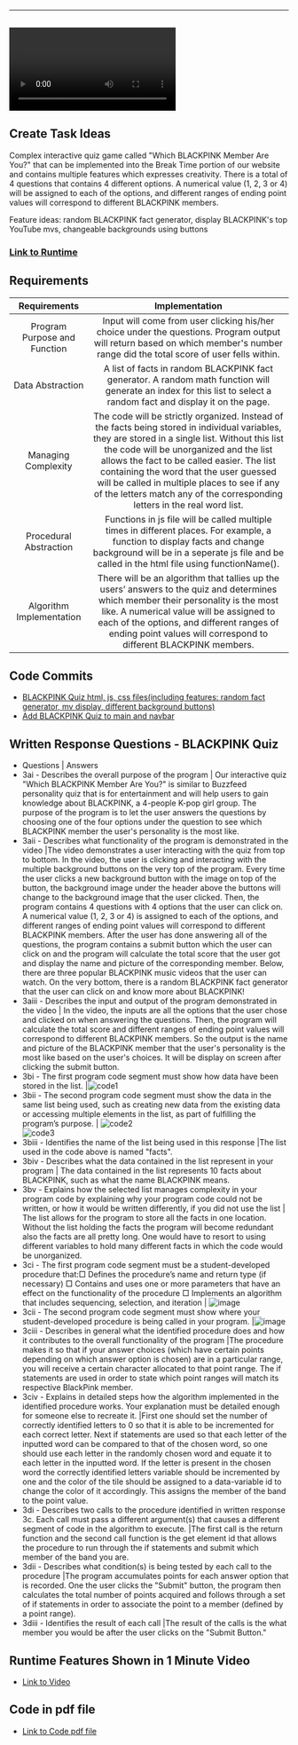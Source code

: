 ---

<br>

<div id="video_wrapper">
  <video autoplay loop>
    <source src="https://drive.google.com/uc?export=view&id=18m1-WZ8y18p8BpGyCfZWXvNKYj7Fr0IX" type="video/mp4">
  </video>
</div>

## Create Task Ideas
Complex interactive quiz game called "Which BLACKPINK Member Are You?" that can be implemented into the Break Time portion of our website and contains multiple features which expresses creativity. There is a total of 4 questions that contains 4 different options. A numerical value (1, 2, 3 or 4) will be assigned to each of the options, and different ranges of ending point values will correspond to different BLACKPINK members.

Feature ideas: random BLACKPINK fact generator, display BLACKPINK's top YouTube mvs, changeable backgrounds using buttons <br> 

### [Link to Runtime](http://localhost:63342/flask_portfolio/templates/quiz1.html?_ijt=piucut8b8fguh1l5tte5ej94vj) <br>

## Requirements
| Requirements       |  Implementation |
| :----:     |     :----:     |
| Program Purpose and Function|  Input will come from user clicking his/her choice under the questions. Program output will return based on which member's number range did the total score of user fells within.     |
|  Data Abstraction  |  A list of facts in random BLACKPINK fact generator. A random math function will generate an index for this list to select a random fact and display it on the page.   |
| Managing Complexity   | The code will be strictly organized. Instead of the facts being stored in individual variables, they are stored in a single list. Without this list the code will be unorganized and the list allows the fact to be called easier. The list containing the word that the user guessed will be called in multiple places to see if any of the letters match any of the corresponding letters in the real word list.   |
|  Procedural Abstraction  |  Functions in js file will be called multiple times in different places. For example, a function to display facts and change background will be in a seperate js file and be called in the html file using functionName().   |
| Algorithm Implementation|  There will be an algorithm that tallies up the users’ answers to the quiz and determines which member their personality is the most like. A numerical value will be assigned to each of the options, and different ranges of ending point values will correspond to different BLACKPINK members.    |


## Code Commits
* [BLACKPINK Quiz html, js, css files(including features: random fact generator, mv display, different background buttons)](https://github.com/samayass/flask_portfolio/commit/8a6449dc3bf1ef47e4489c412af7e0ff20a4b2cd) <br>
* [Add BLACKPINK Quiz to main and navbar](https://github.com/samayass/flask_portfolio/commit/0ae3c1b1d01c6cd3a52a01338614db67488c07f6)


## Written Response Questions - BLACKPINK Quiz
- Questions | Answers
- 3ai - Describes the overall purpose of the program  | Our interactive quiz "Which BLACKPINK Member Are You?" is similar to Buzzfeed personality quiz that is for entertainment and will help users to gain knowledge about BLACKPINK, a 4-people K-pop girl group. The purpose of the program is to let the user answers the questions by choosing one of the four options under the question to see which BLACKPINK member the user's personality is the most like.
- 3aii - Describes what functionality of the program is demonstrated in the video |The video demonstrates a user interacting with the quiz from top to bottom. In the video, the user is clicking and interacting with the multiple background buttons on the very top of the program. Every time the user clicks a new background button with the image on top of the button, the background image under the header above the buttons will change to the background image that the user clicked. Then, the program contains 4 questions with 4 options that the user can click on. A numerical value (1, 2, 3 or 4) is assigned to each of the options, and different ranges of ending point values will correspond to different BLACKPINK members. After the user has done answering all of the questions, the program contains a submit button which the user can click on and the program will calculate the total score that the user got and display the name and picture of the corresponding member. Below, there are three popular BLACKPINK music videos that the user can watch. On the very bottom, there is a random BLACKPINK fact generator that the user can click on and know more about BLACKPINK!
- 3aiii - Describes the input and output of the program demonstrated in the video  | In the video, the inputs are all the options that the user chose and clicked on when answering the questions. Then, the program will calculate the total score and different ranges of ending point values will correspond to different BLACKPINK members. So the output is the name and picture of the BLACKPINK member that the user's personality is the most like based on the user's choices. It will be display on screen after clicking the submit button.
- 3bi - The first program code segment must show how data have been stored in the list.  |![code1](https://user-images.githubusercontent.com/89208817/156059054-5a85afd3-b306-4e3b-8fc7-9d96f86fa17b.png)
- 3bii - The second program code segment must show the data in the same list being used, such as creating new data from the existing data or accessing multiple elements in the list, as part of fulfilling the program’s purpose.  | ![code2](https://user-images.githubusercontent.com/89208817/156059403-f3f14736-7554-4191-a2c0-e1238e42fa69.png)<br>![code3](https://user-images.githubusercontent.com/89208817/156059958-c8b60881-ea41-499f-87fc-a90702b9ed9b.png)
- 3biii - Identifies the name of the list being used in this response  |The list used in the code above is named "facts".
- 3biv - Describes what the data contained in the list represent in your program | The data contained in the list represents 10 facts about BLACKPINK, such as what the name BLACKPINK means.
- 3bv - Explains how the selected list manages complexity in your program code by explaining why your program code could not be written, or how it would be written differently, if you did not use the list   |  The list allows for the program to store all the facts in one location. Without the list holding the facts the program will become redundant also the facts are all pretty long. One would have to resort to using different variables to hold many different facts in which the code would be unorganized.
- 3ci - The first program code segment must be a student-developed procedure that:□ Defines the procedure’s name and return type (if necessary) □ Contains and uses one or more parameters that have an effect on the functionality of the procedure □ Implements an algorithm that includes sequencing, selection, and iteration   | ![image](https://user-images.githubusercontent.com/89225503/156255922-431969ef-34a4-4b3e-82ab-5098a8e3b27a.png)
- 3cii - The second program code segment must show where your student-developed procedure is being called in your program.  |![image](https://user-images.githubusercontent.com/89225503/156256035-b55a6b37-2c21-436f-8937-afc268f33599.png)
- 3ciii - Describes in general what the identified procedure does and how it contributes to the overall functionality of the program  |The procedure makes it so that if your answer choices (which have certain points depending on which answer option is chosen) are in a particular range, you will receive a certain character allocated to that point range. The if statements are used in order to state which point ranges will match its respective BlackPink member.
- 3civ - Explains in detailed steps how the algorithm implemented in the identified procedure works. Your explanation must be detailed enough for someone else to recreate it.  |First one should set the number of correctly identified letters to 0 so that it is able to be incremented for each correct letter. Next if statements are used so that each letter of the inputted word can be compared to that of the chosen word, so one should use each letter in the randomly chosen word and equate it to each letter in the inputted word. If the letter is present in the chosen word the correctly identified letters variable should be incremented by one and the color of the tile should be assigned to a data-variable id to change the color of it accordingly. This assigns the member of the band to the point value.
- 3di - Describes two calls to the procedure identified in written response 3c. Each call must pass a different argument(s) that causes a different segment of code in the algorithm to execute.  |The first call is the return function and the second call function is the get element id that allows the procedure to run through the if statements and submit which member of the band you are.
- 3dii - Describes what condition(s) is being tested by each call to the procedure  |The program accumulates points for each answer option that is recorded. One the user clicks the "Submit" button, the program then calculates the total number of points acquired and follows through a set of if statements in order to associate the point to a member (defined by a point range).
- 3diii - Identifies the result of each call |The result of the calls is the what member you would be after the user clicks on the "Submit Button."



## Runtime Features Shown in 1 Minute Video
* [Link to Video](https://drive.google.com/file/d/1Xfp15B5-ZlGGc_erR21kA9IIkjmJ2DQT/view)

## Code in pdf file
* [Link to Code pdf file](https://drive.google.com/file/d/1-OgLqMcDDlNr4sDPg3zfuxY4UbWOWktK/view)

